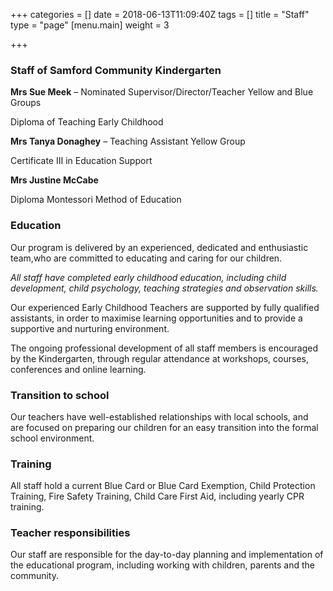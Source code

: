 +++
categories = []
date = 2018-06-13T11:09:40Z
tags = []
title = "Staff"
type = "page"
[menu.main]
weight = 3

+++

### Staff of Samford Community Kindergarten

**Mrs Sue Meek** – Nominated Supervisor/Director/Teacher Yellow and Blue Groups

Diploma of Teaching Early Childhood

**Mrs Tanya Donaghey** – Teaching Assistant Yellow Group

Certificate III in Education Support

**Mrs Justine McCabe**

Diploma Montessori Method of Education

### Education

Our program is delivered by an experienced, dedicated and enthusiastic team,who are committed to educating and caring for our children.

_All staff have completed early childhood education, including child development, child psychology, teaching strategies and observation skills._

Our experienced Early Childhood Teachers are supported by fully qualified assistants, in order to maximise learning opportunities and to provide a supportive and nurturing environment.

The ongoing professional development of all staff members is encouraged by the Kindergarten, through regular attendance at workshops, courses, conferences and online learning.

### Transition to school

Our teachers have well-established relationships with local schools, and are focused on preparing our children for an easy transition into the formal school environment.

### Training

All staff hold a current Blue Card or Blue Card Exemption, Child Protection Training, Fire Safety Training, Child Care First Aid, including yearly CPR training.

### Teacher responsibilities

Our staff are responsible for the day-to-day planning and implementation of the educational program, including working with children, parents and the community.